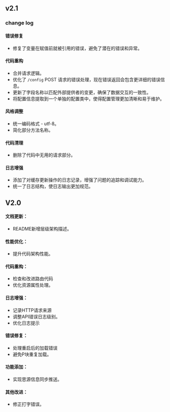 ## v2.1

### change log

#### 错误修复

- 修复了变量在赋值前就被引用的错误，避免了潜在的错误和异常。

#### 代码重构

- 合并请求逻辑。
- 优化了 `/config` POST 请求的错误处理，现在错误返回会包含更详细的错误信息。
- 更新了字段名称以匹配外部提供者的变更，确保了数据交互的一致性。
- 将配置信息提取到一个单独的配置类中，使得配置管理更加清晰和易于维护。

#### 风格调整

- 统一编码格式 - utf-8。
- 简化部分方法名称。

#### 代码清理

- 删除了代码中无用的请求部分。

#### 日志增强

- 添加了对缓存更新操作的日志记录，增强了问题的追踪和调试能力。
- 统一了日志结构，使日志输出更加规范。

## V2.0

#### 文档更新：

- README新增层级架构描述。

#### 性能优化：

- 提升代码架构性能。

#### 代码重构：

- 检查和改进路由代码
- 优化资源属性处理。

#### 日志增强：

- 记录HTTP请求来源
- 调整API错误日志级别。
- 优化日志提示

#### 错误修复：

- 处理重启后的加载错误
- 避免P块重复加载。

#### 功能添加：

- 实现思源信息同步推送。

#### 其他改进：

- 修正打字错误。
